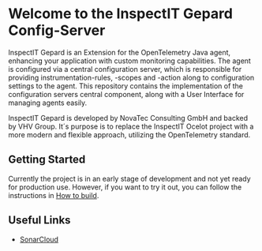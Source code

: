 # Welcome to the InspectIT Gepard Config-Server
InspectIT Gepard is an Extension for the OpenTelemetry Java agent, 
enhancing your application with custom monitoring capabilities. 
The agent is configured via a central configuration server, 
which is responsible for providing instrumentation-rules, -scopes and -action along to configuration settings to the agent.
This repository contains the implementation of the configuration servers central component, 
along with a User Interface for managing agents easily.

InspectIT Gepard is developed by NovaTec Consulting GmbH and backed by VHV Group. 
It´s purpose is to replace the InspectIT Ocelot project with a more modern and flexible approach, utilizing the OpenTelemetry standard.

## Getting Started
Currently the project is in an early stage of development and not yet ready for production use.
However, if you want to try it out, you can follow the instructions in [How to build](./docs/how-to-build.md).

## Useful Links
- [SonarCloud]("https://sonarcloud.io/")
